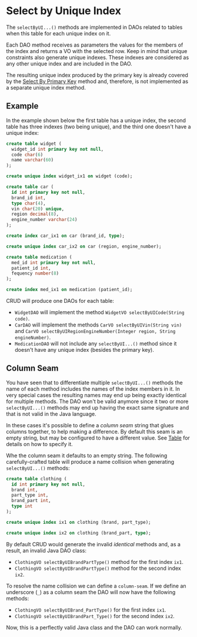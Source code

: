 # Select by Unique Index

The `selectByUI...()` methods are implemented in DAOs related to tables when this table for each unique index on it.

Each DAO method receives as parameters the values for the members of the index and returns a VO with the selected row.
Keep in mind that unique constraints also generate unique indexes. These indexes are considered as any other unique index and are 
included in the DAO.

The resulting unique index produced by the primary key is already covered by the [Select By Primary Key](./select-by-primary-key.md) 
method and, therefore, is not implemented as a separate unique index method.


## Example

In the example shown below the first table has a unique index, the second table
has three indexes (two being unique), and the third one doesn't have a unique index:

```sql
create table widget (
  widget_id int primary key not null,
  code char(6)
  name varchar(60)
);

create unique index widget_ix1 on widget (code);

create table car (
  id int primary key not null,
  brand_id int,
  type char(4),
  vin char(20) unique,
  region decimal(8),
  engine_number varchar(24)
);

create index car_ix1 on car (brand_id, type);

create unique index car_ix2 on car (region, engine_number);

create table medication (
  med_id int primary key not null,
  patient_id int,
  fequency number(8)
);

create index med_ix1 on medication (patient_id);
```

CRUD will produce one DAOs for each table:
- `WidgetDAO` will implement the method `WidgetVO selectByUICode(String code)`.
- `CarDAO` will implement the methods `CarVO selectByUIVin(String vin)` and `CarVO selectByUIRegionEngineNumber(Integer region, String engineNumber)`.
- `MedicationDAO` will not include any `selectByUI...()` method since it doesn't have any unique index (besides 
the primary key).


## Column Seam

You have seen that to differentiate multiple `selectByUI...()` methods the name of each method includes the names of the 
index members in it. In very special cases the resulting names may end up being exactly identical for multiple methods. 
The DAO won't be valid anymore since it two or more `selectByUI...()` methods may end up having the exact same signature 
and that is not valid in the Java language.

In these cases it's possible to define a *column seam* string that glues columns together, to help making a difference.
By default this seam is an empty string, but may be configured to have a different value. 
See [Table](../config/tags/table.md) for details on how to specify it.

Whe the column seam it defaults to an empty string. The following carefully-crafted table will produce a name collision
when generating `selectByUI...()` methods:

```sql
create table clothing (
  id int primary key not null,
  brand int,
  part_type int,
  brand_part int,
  type int
);

create unique index ix1 on clothing (brand, part_type);

create unique index ix2 on clothing (brand_part, type);
```

By default CRUD would generate the invalid *identical* methods and, as a result, an invalid Java DAO class:
- `ClothingVO selectByUIBrandPartType()` method for the first index `ix1`.
- `ClothingVO selectByUIBrandPartType()` method for the second index `ix2`.

To resolve the name collision we can define a `column-seam`. If we define an underscore (`_`) as a column seam
the DAO will now have the following methods:
- `ClothingVO selectByUIBrand_PartType()` for the first index `ix1`.
- `ClothingVO selectByUIBrandPart_Type()` for the second index `ix2`.

Now, this is a perflectly valid Java class and the DAO can work normally.








